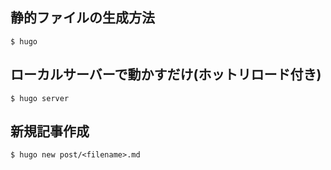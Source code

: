 ## 静的ファイルの生成方法
`$ hugo` 

## ローカルサーバーで動かすだけ(ホットリロード付き)
`$ hugo server`

## 新規記事作成
`$ hugo new post/<filename>.md`